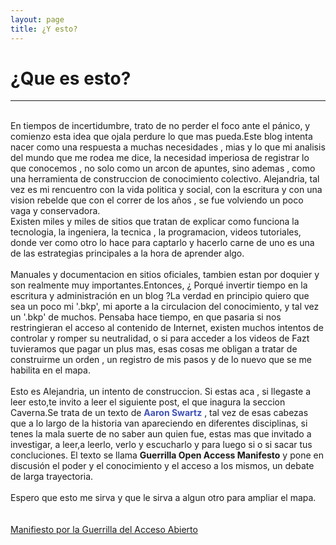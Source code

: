 ```yaml
---
layout: page
title: ¿Y esto?
---
```

# ¿Que es esto?
----

<br>
En tiempos de incertidumbre, trato de no perder el foco ante el pánico, y comienzo esta idea que ojala  perdure lo que mas pueda.Este blog intenta nacer como una respuesta a muchas necesidades , mias y lo que mi analisis del mundo que me rodea me dice, la necesidad imperiosa de registrar lo que conocemos , no solo como un arcon de apuntes, sino ademas , como una herramienta de  construccion de conocimiento colectivo.
Alejandria, tal vez es mi rencuentro con la vida politica y social, con la escritura y con una vision rebelde que con el correr de los años , se fue volviendo un poco vaga y conservadora.<br>
Existen miles y miles de sitios que tratan de explicar como funciona la tecnologia, la ingeniera, la tecnica , la programacion, videos tutoriales, donde ver como otro lo hace para captarlo y hacerlo carne de uno es una de las estrategias principales a la hora de aprender algo.<br><br>
Manuales y documentacion en sitios oficiales, tambien estan por doquier y son realmente muy importantes.Entonces,  ¿ Porqué invertir tiempo en la escritura y administración en un blog ?La verdad en principio quiero que sea un poco mi '.bkp', mi aporte a la circulacion del conocimiento, y tal vez un '.bkp' de muchos. 
Pensaba hace tiempo, en que pasaria si nos restringieran el acceso al contenido de Internet, existen muchos intentos de controlar y romper su neutralidad, o si  para acceder a los videos de Fazt tuvieramos que pagar un plus mas, esas cosas  me obligan a tratar de construirme un orden , un registro de mis pasos y de lo nuevo que se me habilita en el mapa.<br>
<br>Esto es Alejandria, un intento de construccion. Si estas aca , si llegaste a leer esto,te invito a leer el siguiente post, el que inagura la seccion Caverna.Se trata de un texto de  <a href="https://es.wikipedia.org/wiki/Aaron_Swartz" style="text-decoration:none; color:#3f51b5; text-shadow:none;" target="blanck" ><strong>Aaron Swartz</strong> </a>, tal vez de esas cabezas que a lo largo de la historia van apareciendo en diferentes disciplinas, si tenes la mala suerte de no saber aun quien fue, estas mas que invitado a investigar, a leer,a leerlo, verlo y escucharlo y para luego si o si  sacar tus concluciones.
El texto se llama <strong>Guerrilla Open Access Manifesto</strong> y pone en discusión el poder y el conocimiento y el acceso a los mismos, un debate de larga trayectoria.  <br>
<br>
Espero que esto me sirva y que le sirva a algun otro para ampliar el mapa.
<br><br>
<br>
<a href="https://endefensadelsl.org/guerrilla_del_acceso_abierto.html" target="blanck">Manifiesto por la Guerrilla del Acceso Abierto</a>
  